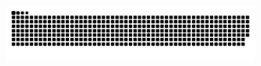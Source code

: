 ![Snake animation](https://github.com/Cesar4ugusto/Cesar4ugusto/blob/output/github-contribution-grid-snake.svg)
